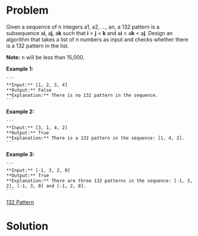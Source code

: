 
# Problem

Given a sequence of n integers a1, a2, ..., an, a 132 pattern is a subsequence
a**i**, a**j**, a**k** such that **i** < **j** < **k** and a**i** < a**k** <
a**j**. Design an algorithm that takes a list of n numbers as input and checks
whether there is a 132 pattern in the list.

**Note:** n will be less than 15,000.

**Example 1:**  

    ```
    **Input:** [1, 2, 3, 4]
    **Output:** False
    **Explanation:** There is no 132 pattern in the sequence.
    ```

**Example 2:**  

    ```
    **Input:** [3, 1, 4, 2]
    **Output:** True
    **Explanation:** There is a 132 pattern in the sequence: [1, 4, 2].
    ```

**Example 3:**  

    ```
    **Input:** [-1, 3, 2, 0]
    **Output:** True
    **Explanation:** There are three 132 patterns in the sequence: [-1, 3, 2], [-1, 3, 0] and [-1, 2, 0].
    ```



[132 Pattern](https://leetcode.com/problems/132-pattern)

# Solution



